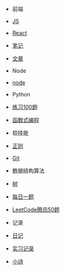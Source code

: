 * 前端
 * [JS](前端/js/README.md)
 * [React](前端/React/index.md)
 * [笔记](前端/笔记/index.md)
 * [文章](前端/文章/index.md)

* Node
 * [node](node/index.md)

* Python
 * [练习100题](Python/实例练习/index.md)

* [函数式编程](fun/index.md)  

* 软技能
 * [正则](软技能/正则/index.md)  
 * [Git](软技能/Git/index.md)  
 
* 数据结构算法
 * [树](数据结构算法/树/二叉搜索树.md)
 * [每日一题](数据结构算法/每日一题/README.md)
 * [LeetCode腾讯50题](数据结构算法/LeetCode腾讯50题/index.md)

* 记录
 * [日记](diary/index.md)
 * [实习记录](小米实习记录/index.md)
 * [小诗](poem/index.md)